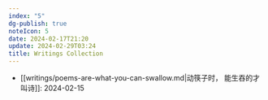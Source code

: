```yaml
---
index: "5"
dg-publish: true
noteIcon: 5
date: 2024-02-17T21:20
update: 2024-02-29T03:24
title: Writings Collection
---
```

- [[writings/poems-are-what-you-can-swallow.md|动筷子时， 能生吞的才叫诗]]: 2024-02-15

